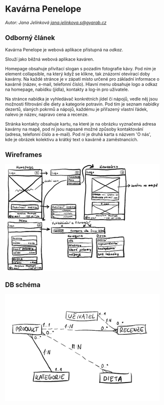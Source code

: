 # Kavárna Penelope

*Autor: Jana Jelínková jana.jelinkova.s@gyarab.cz*

## Odborný článek 

Kavárna Penelope je webová aplikace přístupná na *odkaz*.

Slouží jako běžná webová aplikace kaváren.

Homepage obsahuje přivítací slogan s pozadím fotografie kávy. Pod ním je element collapsible, na který když se klikne, tak znázorní otevírací doby kavárny. Na každé stránce je v zápatí místo určené pro základní informace o kavárně (název, e-mail, telefonní číslo). Hlavní menu obsahuje logo a odkaz na homepage, nabídku (jídla), kontakty a log-in pro uživatele. 

Na stránce nabídka je vyhledávač konkrétních jídel či nápojů, vedle něj jsou možnosti filtrování dle diety a kategorie potravin. Pod tím je seznam nabídky dezertů, slaných pokrmů a nápojů, každému je přiřazený vlastní řádek, nalevo je název, napravo cena a recenze.

Stránka kontakty obsahuje kartu, na které je na obrázku vyznačená adresa kavárny na mapě, pod ní jsou napsané možné způsoby kontaktování (adresa, telefonní číslo a e-mail). Pod ní je druhá karta s názvem 'O nás', kde je obrázek kolektivu a krátký text o kavárně a zaměstnancích.

## Wireframes
![Wireframes](WA_wireframes.png)
## DB schéma
![DBschema](WA_DBschema.png)